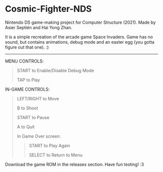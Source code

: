 # Cosmic-Fighter-NDS
Nintendo DS game-making project for Computer Structure (2021). Made by Asier Septién and Hai Yong Zhan.

It is a simple recreation of the arcade game Space Invaders.
Game has no sound, but contains animations, debug mode and an easter egg (you gotta figure out that one). :)

-----------------

MENU CONTROLS:

> START to Enable/Disable Debug Mode
> 
> TAP to Play


IN-GAME CONTROLS:

> LEFT/RIGHT to Move
> 
> B to Shoot
> 
> START to Pause
> 
> A to Quit
> 
>
> In Game Over screen:
> >
> > START to Play Again
> >
> > SELECT to Return to Menu


Download the game ROM in the releases section. Have fun testing! :3
